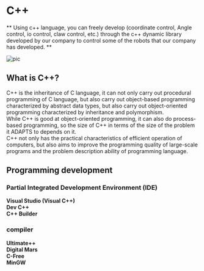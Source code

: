 # C++

** Using c++ language, you can freely develop (coordinate control, Angle control, io control, claw control, etc.) through the c++ dynamic library developed by our company to control some of the robots that our company has developed. **<br>

![pic](../resourse/8-ApplicationBaseCPlus/8.0/8.0.jpg)

## What is C++?

C++ is the inheritance of C language, it can not only carry out procedural programming of C language, but also carry out object-based programming characterized by abstract data types, but also carry out object-oriented programming characterized by inheritance and polymorphism. <br>
While C++ is good at object-oriented programming, it can also do process-based programming, so the size of C++ in terms of the size of the problem it ADAPTS to depends on it. <br>
C++ not only has the practical characteristics of efficient operation of computers, but also aims to improve the programming quality of large-scale programs and the problem description ability of programming language.

## Programming development

### Partial Integrated Development Environment (IDE)

**Visual Studio (Visual C++)**<br>
**Dev C++**<br>
**C++ Builder**

### compiler

**Ultimate++**<br>
**Digital Mars**<br>
**C-Free**<br>
**MinGW**

